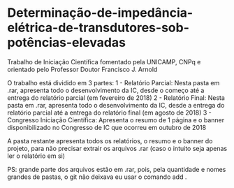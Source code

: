# Determinação-de-impedância-elétrica-de-transdutores-sob-potências-elevadas
Trabalho de Iniciação Científica fomentado pela UNICAMP, CNPq e orientado pelo Professor Doutor Francisco J. Arnold

O trabalho está dividido em 3 partes:
1 - Relatório Parcial: Nesta pasta em .rar, apresenta todo o desenvolvimento da IC, desde o começo até a entrega do relatório parcial (em fevereiro de 2018)
2 - Relatório Final: Nesta pasta em .rar, apresenta todo o desenvolvimento da IC, desde a entrega do relatório parcial até a entrega do relatório final (em agosto de 2018)
3 - Congresso Iniciação Científica: Apresenta o resumo de 1 página e o banner disponibilizado no Congresso de IC que ocorreu em outubro de 2018

A pasta restante apresenta todos os relatórios, o resumo e o banner do projeto, para não precisar extrair os arquivos .rar (caso o intuito seja apenas ler o relatório em si)

PS: grande parte dos arquivos estão em .rar, pois, pela quantidade e nomes grandes de pastas, o git não deixava eu usar o comando add .
